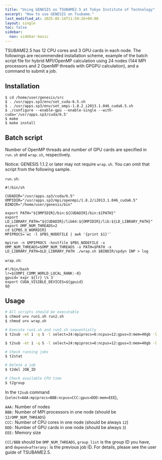 ```yaml
---
title: "Using GENESIS on TSUBAME2.5 at Tokyo Institute of Technology"
excerpt: "How to use GENESIS on Tsubame."
last_modified_at: 2025-05-14T11:59:26+09:00
layout: single
toc: false
sidebar:
  nav: sidebar-basic
---
```



TSUBAME2.5 has 12 CPU cores and 3 GPU cards in each node. The followings
are recommended installation scheme, example of the batch script file
for hybrid MPI/OpenMP calculation using 24 nodes (144 MPI processors and
2 OpenMP threads with GPGPU calculation), and a command to submit a job.

## Installation 

    $ cd /home/user/genesis/src
    $ . /usr/apps.sp3/env/set_cuda-6.5.sh
    $ . /usr/apps.sp3/env/set_ompi-1.8.2_i2013.1.046_cuda6.5.sh
    $ ./configure --enable-gpu --enable-single --with-cuda='/usr/apps.sp3/cuda/6.5'
    $ make 
    $ make install

##  Batch script

Number of OpenMP threads and number of GPU cards are specified in
`run.sh` and `wrap.sh`, respectively.

Notice: GENESIS 1.1.2 or later may not require `wrap.sh`. You can omit
that script from the following sample.

`run.sh`:

    #!/bin/sh

    CUDADIR="/usr/apps.sp3/cuda/6.5"
    OMPIDIR="/usr/apps.sp3/mpi/openmpi/1.8.2/i2013.1.046_cuda6.5"
    BINDIR="/home/user/genesis/bin"

    export PATH="${OMPIDIR}/bin:${CUDADIR}/bin:${PATH}"
    export LD_LIBRARY_PATH="${CUDADIR}/lib64:${OMPIDIR}/lib:${LD_LIBRARY_PATH}"
    export OMP_NUM_THREADS=2
    cd ${PBS_O_WORKDIR}
    MPIPROCS=`wc -l $PBS_NODEFILE | awk '{print $1}'`

    mpirun -n $MPIPROCS -hostfile $PBS_NODEFILE -x OMP_NUM_THREADS=$OMP_NUM_THREADS -x PATH=$PATH -x LD_LIBRARY_PATH=$LD_LIBRARY_PATH ./wrap.sh $BINDIR/spdyn INP > log

`wrap.sh`:

    #!/bin/bash
    lr=${OMPI_COMM_WORLD_LOCAL_RANK:-0}
    gpuid=`expr ${lr} \% 3`
    export CUDA_VISIBLE_DEVICES=${gpuid}
    $@

##  Usage

```bash
# All scripts should be executable
$ chmod u+x run1.sh run2.sh
$ chmod u+x wrap.sh

# Execute run1.sh and run2.sh sequentially
$ t2sub -et 1 -q S -l select=24:mpiprocs=6:ncpus=12:gpus=3:mem=40gb -l walltime=24:00:00 -W group_list=t2g-hpxxxxxx run1.sh

$ t2sub -et 1 -q S -l select=24:mpiprocs=6:ncpus=12:gpus=3:mem=40gb -l walltime=24:00:00 -W group_list=t2g-hpxxxxxx -W depend=afterany:xxxxxxx.t2zpbsXX run2.sh

# Check running jobs
$ t2stat

# Delete a job 
$ t2del JOB_ID

# Check available CPU time
$ t2group
```

In the `t2sub` command
(`select=AAA:mpiprocs=BBB:ncpus=CCC:gpus=DDD:mem=EEE`),

`AAA:` Number of nodes\
`BBB:` Number of MPI processors in one node (should be
`12/OMP_NUM_THREADS`)\
`CCC:` Number of CPU cores in one node (should be always `12`)\
`DDD:` Number of GPU cards in one node (should be always `3`)\
`EEE:` Memory size

`CCC/BBB` should be `OMP_NUM_THREADS`, `group_list` is the group ID you
have, and `depend=afterany:` is the previous job ID. For details, please
see the user guide of TSUBAME2.5.

